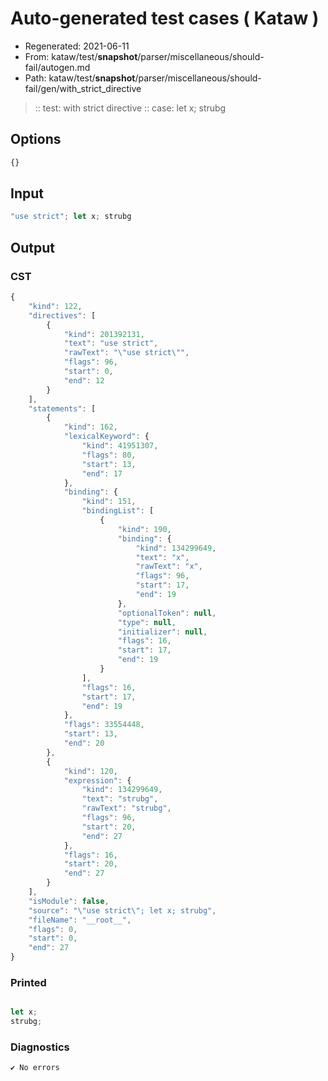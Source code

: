 # Auto-generated test cases ( Kataw )
- Regenerated: 2021-06-11
- From: kataw/test/__snapshot__/parser/miscellaneous/should-fail/autogen.md
- Path: kataw/test/__snapshot__/parser/miscellaneous/should-fail/gen/with_strict_directive
> :: test: with strict directive
> :: case: let x; strubg
## Options

`````js
{}
`````
## Input

`````js
"use strict"; let x; strubg
`````
## Output

### CST

```javascript
{
    "kind": 122,
    "directives": [
        {
            "kind": 201392131,
            "text": "use strict",
            "rawText": "\"use strict\"",
            "flags": 96,
            "start": 0,
            "end": 12
        }
    ],
    "statements": [
        {
            "kind": 162,
            "lexicalKeyword": {
                "kind": 41951307,
                "flags": 80,
                "start": 13,
                "end": 17
            },
            "binding": {
                "kind": 151,
                "bindingList": [
                    {
                        "kind": 190,
                        "binding": {
                            "kind": 134299649,
                            "text": "x",
                            "rawText": "x",
                            "flags": 96,
                            "start": 17,
                            "end": 19
                        },
                        "optionalToken": null,
                        "type": null,
                        "initializer": null,
                        "flags": 16,
                        "start": 17,
                        "end": 19
                    }
                ],
                "flags": 16,
                "start": 17,
                "end": 19
            },
            "flags": 33554448,
            "start": 13,
            "end": 20
        },
        {
            "kind": 120,
            "expression": {
                "kind": 134299649,
                "text": "strubg",
                "rawText": "strubg",
                "flags": 96,
                "start": 20,
                "end": 27
            },
            "flags": 16,
            "start": 20,
            "end": 27
        }
    ],
    "isModule": false,
    "source": "\"use strict\"; let x; strubg",
    "fileName": "__root__",
    "flags": 0,
    "start": 0,
    "end": 27
}
```

### Printed

```javascript

let x;
strubg;
```

### Diagnostics

```javascript
✔ No errors
```

